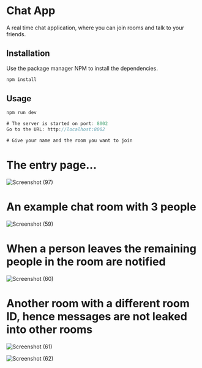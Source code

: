 # Chat App

A real time chat application, where you can join rooms and talk to your friends.

## Installation

Use the package manager NPM to install the dependencies.

```bash
npm install
```

## Usage

```JavaScript
npm run dev

# The server is started on port: 8002
Go to the URL: http://localhost:8002

# Give your name and the room you want to join
```

# The entry page...
![Screenshot (97)](https://github.com/dhairya-07/Chat-App/assets/74531541/d105f7f1-9a38-496f-8bbb-f13b172545ce)

# An example chat room with 3 people
![Screenshot (59)](https://github.com/dhairya-07/Chat-App/assets/74531541/387b7ccb-e94e-4761-a2cd-5a64c5a70cad)

# When a person leaves the remaining people in the room are notified
![Screenshot (60)](https://github.com/dhairya-07/Chat-App/assets/74531541/241b1507-2070-45b6-9fa6-8b1b6c32e959)

# Another room with a different room ID, hence messages are not leaked into other rooms
![Screenshot (61)](https://github.com/dhairya-07/Chat-App/assets/74531541/1aa6ab78-7ec6-47d0-8880-f36210df9881)

![Screenshot (62)](https://github.com/dhairya-07/Chat-App/assets/74531541/147f0639-0414-4edd-8c3e-107e812421be)
